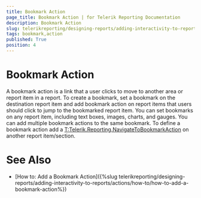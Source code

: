 ```yaml
---
title: Bookmark Action
page_title: Bookmark Action | for Telerik Reporting Documentation
description: Bookmark Action
slug: telerikreporting/designing-reports/adding-interactivity-to-reports/actions/bookmark-action
tags: bookmark,action
published: True
position: 4
---
```


# Bookmark Action



A bookmark action is a link that a user clicks to move to another area or report item in a report. To create a bookmark, 
    	set a bookmark on the destination report item and add bookmark action on report items that users should click to jump 
       	to the bookmarked report item. You can set bookmarks on any report item, including text boxes,
    	images, charts, and gauges. You can add multiple bookmark actions to the same bookmark. To define a bookmark action add a 
       	[T:Telerik.Reporting.NavigateToBookmarkAction]() on another report item/section.
    	

# See Also


 * [How to: Add a Bookmark Action]({%slug telerikreporting/designing-reports/adding-interactivity-to-reports/actions/how-to/how-to-add-a-bookmark-action%})
